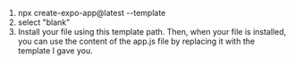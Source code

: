 1. npx create-expo-app@latest --template
2. select "blank"
3. Install your file using this template path. Then, when your file is installed, you can use the content of the app.js file by replacing it with the template I gave you.
